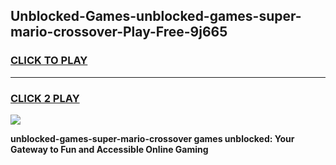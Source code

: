 
## Unblocked-Games-unblocked-games-super-mario-crossover-Play-Free-9j665
<h3>
<a href="https://premium76.site?title=unblocked-games-super-mario-crossover&ref=23A">CLICK TO PLAY</a></h3>
<hr>

<h3>
<a href="https://premium76.site?title=unblocked-games-super-mario-crossover&ref=23A">CLICK 2 PLAY</a>
  
</h3>

<a href="https://premium76.site?title=unblocked-games-super-mario-crossover&ref=23A"><img src="https://clearcache.store/games.png"></a>


**unblocked-games-super-mario-crossover games unblocked: Your Gateway to Fun and Accessible Online Gaming**
